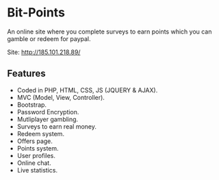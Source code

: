 # Bit-Points
An online site where you complete surveys to earn points which you can gamble or redeem for paypal. 

Site: http://185.101.218.89/

## Features
* Coded in PHP, HTML, CSS, JS (JQUERY & AJAX).
* MVC (Model, View, Controller).
* Bootstrap.
* Password Encryption.
* Mutliplayer gambling.
* Surveys to earn real money.
* Redeem system.
* Offers page.
* Points system.
* User profiles.
* Online chat.
* Live statistics.
